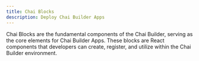 ```yaml
---
title: Chai Blocks
description: Deploy Chai Builder Apps
---
```


Chai Blocks are the fundamental components of the Chai Builder, serving as the core elements for Chai Builder Apps.
These blocks are React components that developers can create, register, and utilize within the Chai Builder environment.

